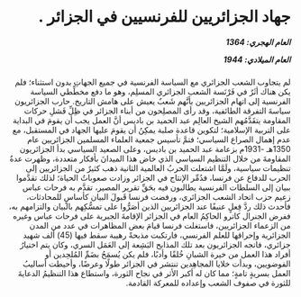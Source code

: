 <h1 dir="rtl">جهاد الجزائريين للفرنسيين في الجزائر .</h1>

<h5 dir="rtl">العام الهجري:  1364

العام الميلادي: 1944

</h5>

<p dir="rtl">لم يتجاوب الشعب الجزائري مع السياسة الفرنسية في جميع الجهاتِ بدون استثناء؛ فلم يكن هناك أثَرٌ في فَرْنَسة الشعب الجزائري المسلِم، وهو ما دفع مخطِّطي السياسة الفرنسية إلى اتهام الجزائريين بأنَّهم شَعبٌ يعيش على هامش التاريخ. حارب الجزائريون سياسةَ التفرقة الطائفية، وقد رأى المصلِحون من أبناء الجزائر في ظِلِّ فَشلِ حركات المقاومة يتقَدَّمُهم الشيخ العالِم عبد الحميد بن باديس أنَّ العمل يجب أن يقومَ في البداية على التربية الإسلامية؛ لتكوين قاعدة صلبة يمكِنُ أن يقومَ عليها الجهاد في المستقبل، مع عدم إهمال الصراع السياسي؛ فتمَّ تأسيس جمعية العلماء المسلمين الجزائريين عام 1350هـ -1931م بزعامة عبد الحميد بن باديس، وعلى الصعيد السياسي بدأ الجزائريون المقاومةَ من خلال التنظيم السياسي الذي خاض هذا الميدانَ بأفكار متعددة، وظهرت عدةُ تنظيمات سياسية، ولَمَّا اشتعلت الحربُ العالمية الثانية ذهب كثيرٌ من الجزائريين إلى الحرب للدفاع عن فرنسا، فدُمِّر الإنتاج في الجزائر وزادت صعوباتُ الحياة؛ لذلك تقدَّموا ببيان إلى السلطات الفرنسية يطالبون فيه بحَقِّ تقرير المصير، تقدَّم به فرحات عباس زعيم حزب اتحاد الشعب الجزائري، ورفضت فرنسا قَبولَ البيان كأساسٍ للمحادثات، فأحدث ذلك ردَّ فِعلٍ عنيفًا عند الجزائريين الذين أصَرُّوا على تمسُّكِهم بالبيان والتزامهم به، ففرض الجنرال كاترو الحاكِمُ العام في الجزائر الإقامةَ الجبرية على فرحات عباس وغيره من الزعماء الجزائريين، فاستغلت فرنسا قيامَ بعض المظاهرات في عدد من المدن الجزائرية وإحراقها للعلم الفرنسي، فارتكبت مذبحةً رهيبة سقط فيها (45) ألف شهيد جزائري، فاتجه الجزائريون بعد تلك المذابح البَشِعة إلى العَمَل السري، وكان يتم اختيارُ أفراد هذا العمل من خيرة الشبانِ خُلقًا وأدبًا، فلم يكن يُسمَحُ بضَمِّ المُلحِدين أو الفوضويين، وبدأت خلايا المجاهِدين تنتشر في الجزائر طولًا وعرضًا، وأحيطت أساليبُ العمل بسريةٍ تامةٍ؛ مما كان له أكبر الأثر في نجاح الثورة، واستطاع هذا التنظيمُ الدعايةَ للثورة في صفوف الشعب وإعداده للمعركة القادمة.</p></br>
